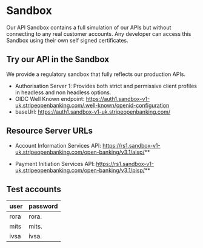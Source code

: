 # Sandbox

Our API Sandbox contains a full simulation of our APIs but without connecting to any real customer accounts. Any developer can access this Sandbox using their own self signed certificates.

## Try our API in the Sandbox

We provide a regulatory sandbox that fully reflects our production APIs.

- Authorisation Server 1: Provides both strict and permissive client profiles in headless and non headless options.
- OIDC Well Known endpoint: https://auth1.sandbox-v1-uk.stripeopenbanking.com/.well-known/openid-configuration
- baseUrl: https://auth1.sandbox-v1-uk.stripeopenbanking.com/

## Resource Server URLs
- Account Information Services API: https://rs1.sandbox-v1-uk.stripeopenbanking.com/open-banking/v3.1/aisp/**

- Payment Initiation Services API: https://rs1.sandbox-v1-uk.stripeopenbanking.com/open-banking/v3.1/pisp/**

## Test accounts

| user | password |
|------|----------|
| rora |	rora.   |
| mits |	mits.   |
| ivsa |	ivsa.   |
